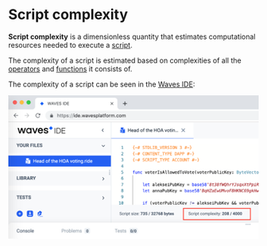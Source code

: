 # Script complexity

**Script complexity** is a dimensionless quantity that estimates computational resources needed to execute a [script](/en/ride/script).

The complexity of a script is estimated based on complexities of all the [operators](/en/ride/operators) and [functions](/en/ride/functions) it consists of.

The complexity of a script can be seen in the [Waves IDE](https://ide.wavesplatform.com):

![](./_assets/complexity.png)
